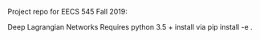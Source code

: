 Project repo for EECS 545 Fall 2019:

Deep Lagrangian Networks
Requires python 3.5 +
install via pip install -e .

